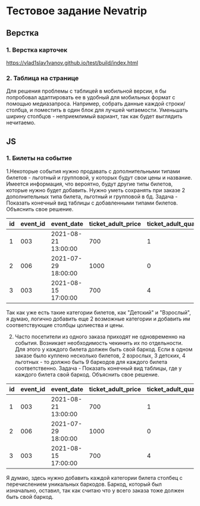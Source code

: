 # Тестовое задание Nevatrip #

## Верстка ##
### 1. Верстка карточек ###
https://vlad1slav1vanov.github.io/test/build/index.html
### 2. Таблица на странице ###
Для решения проблемы с таблицей в мобильной версии, я бы попробовал адаптировать ее в удобный для мобильных формат с помощью медиазапроса. Например, собрать данные каждой строки/столбца, и поместить в один блок для лучшей читаемости. Уменьшать ширину столбцов - неприемлимый вариант, так как будет выглядить нечитаемо.

## JS ##

### 1. Билеты на событие ###

1.Некоторые события нужно продавать с дополнительными типами билетов - льготный и групповой, у которых будут свои цены и название. Имеется информация, что вероятно, будут другие типы билетов, которые нужно будет добавить. Нужно уметь сохранять при заказе 2 дополнительных типа билета, льготный и групповой в бд. Задача - Показать конечный вид таблицы с добавленными типами билетов. Объяснить свое решение.

| id | 	event_id |	event_date          |	ticket_adult_price |	ticket_adult_quantity	|ticket_kid_price |	ticket_kid_quantity | ticket_preferential_price| ticket_preferential_quantity | ticket_group_price | ticket_group_quantity |	barcode |  user_id |	   equal_price.  |	          created           |
|----|-----------|----------------------|--------------------|------------------------|-----------------|---------------------|--------------------------|------------------------------|--------------------|-----------------------|----------|-----------|-------------------|-------------------------------
| 1	 |003	       | 2021-08-21 13:00:00	|         700	       |            1	          |      450        |      	0	            |              300         |            0                 |         600        |           0           | 11111111 |   00451	 |        700	       |    2021-01-11 13:22:09       |
| 2  |006	       | 2021-07-29 18:00:00	|         1000	     |            0	          |      800        |      	2	            |              300         |            0                 |         600        |           0           | 22222222 |   00364	 |        1600	     |    2021-01-12 16:62:08       |
| 3	 |003	       | 2021-08-15 17:00:00	|         700	       |            4	          |      450        |      	3	            |              300         |            0                 |         600        |           0.          | 33333333 |   00015	 |        4150	     |    2021-01-13 10:08:45       |

Так как уже есть такие категории билетов, как "Детский" и "Взрослый", я думаю, логично добавить еще 2 возможные категории и добавить им соответствующие столбцы цолиества и цены.	

2. Часто посетители из одного заказа приходят не одновременно на события. Возникает необходимость чекинить их по отдельности. Для этого у каждого билета должен быть свой баркод. Если в одном заказе было куплено несколько билетов, 2 взрослых, 3 детских, 4 льготных - то должно быть 9 баркодов для каждого билета соответственно. Задача - Показать конечный вид таблицы, где у каждого билета свой баркод. Объяснить свое решение.

| id | 	event_id |	event_date          |	ticket_adult_price |	ticket_adult_quantity	| ticket_adult_barcodes |ticket_kid_price |	ticket_kid_quantity |ticket_kid_barcodes        | ticket_preferential_price| ticket_preferential_quantity | ticket_preferential_barcodes | ticket_group_price | ticket_group_quantity| ticket_group_barcodes |	barcode |  user_id |	   equal_price.  |	          created           |
|----|-----------|----------------------|--------------------|------------------------|-----------------------|-----------------|---------------------|---------------------------|--------------------------|------------------------------|------------------------------|--------------------|----------------------|-----------------------|----------|----------|-------------------|-------------------------------
| 1	 |003	       | 2021-08-21 13:00:00	|         700	       |            1	          |       123456          |      450        |      	0	            |                           |              300         |            0                 |                              |         600        |           0          |                       | 11111111 |   00451	 |        700	       |    2021-01-11 13:22:09       |
| 2  |006	       | 2021-07-29 18:00:00	|         1000	     |            0	          |                       |      800        |      	2	            |     123, 345              |              300         |            0                 |                              |         600        |           0          |                       | 22222222 |   00364	 |        1600	     |    2021-01-12 16:62:08       |
| 3	 |003	       | 2021-08-15 17:00:00	|         700	       |            4	          |111, 222, 333, 444     |      450        |      	3	            |     321, 567              |              300         |            0                 |                              |         600        |           0          |                       | 33333333 |   00015	 |        4150	     |    2021-01-13 10:08:45       |

Я думаю, здесь нужно добавить каждой категории билета столбец с перечислением уникальных баркодов. Баркод, который был изначально, оставил, так как считаю что у всего заказа тоже должен быть свой баркод.
